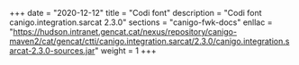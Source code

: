+++
date        = "2020-12-12"
title       = "Codi font"
description = "Codi font canigo.integration.sarcat 2.3.0"
sections    = "canigo-fwk-docs"
enllac		= "https://hudson.intranet.gencat.cat/nexus/repository/canigo-maven2/cat/gencat/ctti/canigo.integration.sarcat/2.3.0/canigo.integration.sarcat-2.3.0-sources.jar"
weight		= 1
+++
